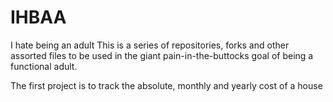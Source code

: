 # IHBAA
I hate being an adult
This is a series of repositories, forks and other assorted files to be used in the giant pain-in-the-buttocks goal of being a functional adult.

The first project is to track the absolute, monthly and yearly cost of a house

